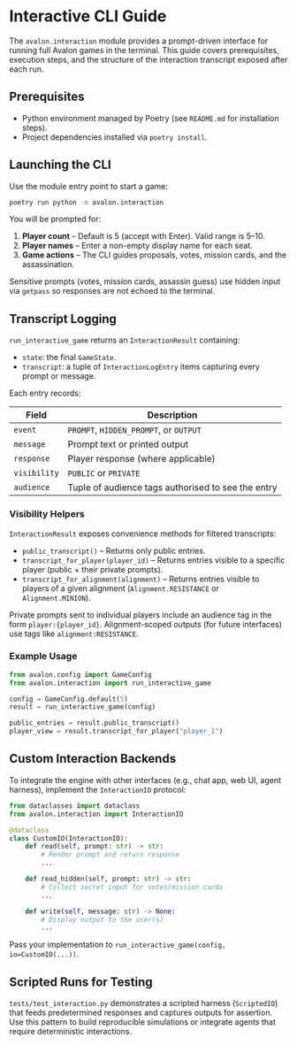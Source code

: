 # Interactive CLI Guide

The `avalon.interaction` module provides a prompt-driven interface for running full Avalon games in the terminal. This guide covers prerequisites, execution steps, and the structure of the interaction transcript exposed after each run.

## Prerequisites

- Python environment managed by Poetry (see `README.md` for installation steps).
- Project dependencies installed via `poetry install`.

## Launching the CLI

Use the module entry point to start a game:

```bash
poetry run python -m avalon.interaction
```

You will be prompted for:

1. **Player count** – Default is 5 (accept with Enter). Valid range is 5–10.
2. **Player names** – Enter a non-empty display name for each seat.
3. **Game actions** – The CLI guides proposals, votes, mission cards, and the assassination.

Sensitive prompts (votes, mission cards, assassin guess) use hidden input via `getpass` so responses are not echoed to the terminal.

## Transcript Logging

`run_interactive_game` returns an `InteractionResult` containing:

- `state`: the final `GameState`.
- `transcript`: a tuple of `InteractionLogEntry` items capturing every prompt or message.

Each entry records:

| Field | Description |
| --- | --- |
| `event` | `PROMPT`, `HIDDEN_PROMPT`, or `OUTPUT` |
| `message` | Prompt text or printed output |
| `response` | Player response (where applicable) |
| `visibility` | `PUBLIC` or `PRIVATE` |
| `audience` | Tuple of audience tags authorised to see the entry |

### Visibility Helpers

`InteractionResult` exposes convenience methods for filtered transcripts:

- `public_transcript()` – Returns only public entries.
- `transcript_for_player(player_id)` – Returns entries visible to a specific player (public + their private prompts).
- `transcript_for_alignment(alignment)` – Returns entries visible to players of a given alignment (`Alignment.RESISTANCE` or `Alignment.MINION`).

Private prompts sent to individual players include an audience tag in the form `player:{player_id}`. Alignment-scoped outputs (for future interfaces) use tags like `alignment:RESISTANCE`.

### Example Usage

```python
from avalon.config import GameConfig
from avalon.interaction import run_interactive_game

config = GameConfig.default(5)
result = run_interactive_game(config)

public_entries = result.public_transcript()
player_view = result.transcript_for_player("player_1")
```

## Custom Interaction Backends

To integrate the engine with other interfaces (e.g., chat app, web UI, agent harness), implement the `InteractionIO` protocol:

```python
from dataclasses import dataclass
from avalon.interaction import InteractionIO

@dataclass
class CustomIO(InteractionIO):
    def read(self, prompt: str) -> str:
        # Render prompt and return response
        ...

    def read_hidden(self, prompt: str) -> str:
        # Collect secret input for votes/mission cards
        ...

    def write(self, message: str) -> None:
        # Display output to the user(s)
        ...
```

Pass your implementation to `run_interactive_game(config, io=CustomIO(...))`.

## Scripted Runs for Testing

`tests/test_interaction.py` demonstrates a scripted harness (`ScriptedIO`) that feeds predetermined responses and captures outputs for assertion. Use this pattern to build reproducible simulations or integrate agents that require deterministic interactions.
